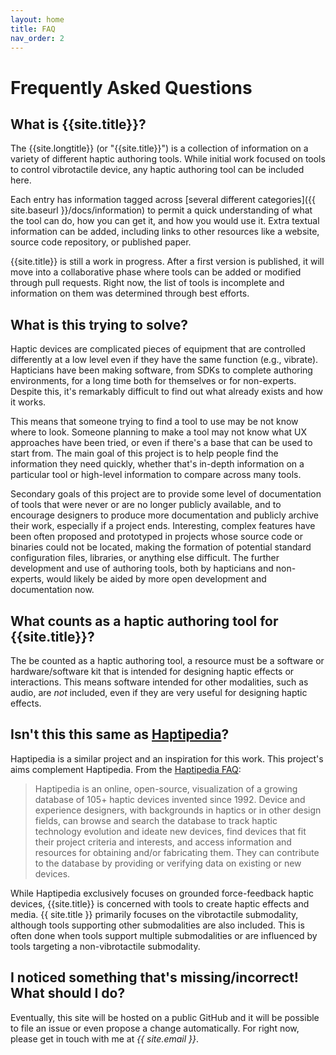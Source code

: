```yaml
---
layout: home
title: FAQ
nav_order: 2
---
```


# Frequently Asked Questions

## What is {{site.title}}?

The {{site.longtitle}} (or "{{site.title}}") is a collection of information on a variety of different haptic authoring tools.
While initial work focused on tools to control vibrotactile device, any haptic authoring tool can be included here.

Each entry has information tagged across [several different categories]({{ site.baseurl }}/docs/information) to permit a quick understanding of what the tool can do, how you can get it, and how you would use it.
Extra textual information can be added, including links to other resources like a website, source code repository, or published paper.

{{site.title}} is still a work in progress. After a first version is published, it will move into a collaborative phase where tools can be added or modified through pull requests. Right now, the list of tools is incomplete and information on them was determined through best efforts.

## What is this trying to solve?

Haptic devices are complicated pieces of equipment that are controlled differently at a low level even if they have the same function (e.g., vibrate).
Hapticians have been making software, from SDKs to complete authoring environments, for a long time both for themselves or for non-experts.
Despite this, it's remarkably difficult to find out what already exists and how it works.

This means that someone trying to find a tool to use may be not know where to look.
Someone planning to make a tool may not know what UX approaches have been tried, or even if there's a base that can be used to start from.
The main goal of this project is to help people find the information they need quickly, whether that's in-depth information on a particular tool or high-level information to compare across many tools.

Secondary goals of this project are to provide some level of documentation of tools that were never or are no longer publicly available, and to encourage designers to produce more documentation and publicly archive their work, especially if a project ends.
Interesting, complex features have been often proposed and prototyped in projects whose source code or binaries could not be located, making the formation of potential standard configuration files, libraries, or anything else difficult.
The further development and use of authoring tools, both by hapticians and non-experts, would likely be aided by more open development and documentation now.

## What counts as a haptic authoring tool for {{site.title}}?

The be counted as a haptic authoring tool, a resource must be a software or hardware/software kit that is intended for designing haptic effects or interactions.
This means software intended for other modalities, such as audio, are *not* included, even if they are very useful for designing haptic effects.

## Isn't this this same as [Haptipedia](https://haptipedia.org)?

Haptipedia is a similar project and an inspiration for this work. This project's aims complement Haptipedia. From the [Haptipedia FAQ](https://haptipedia.org/pages/):

> Haptipedia is an online, open-source, visualization of a growing database of 105+ haptic devices invented since 1992.  Device and experience designers, with backgrounds in haptics or in other design fields, can browse and search the database to track haptic technology evolution and ideate new devices, find devices that fit their project criteria and interests, and access information and resources for obtaining and/or fabricating them. They can contribute to the database by providing or verifying data on existing or new devices.

While Haptipedia exclusively focuses on grounded force-feedback haptic devices, {{site.title}} is concerned with tools to create haptic effects and media.
{{ site.title }} primarily focuses on the vibrotactile submodality, although tools supporting other submodalities are also included. This is often done when tools support multiple submodalities or are influenced by tools targeting a non-vibrotactile submodality.

## I noticed something that's missing/incorrect! What should I do?

Eventually, this site will be hosted on a public GitHub and it will be possible to file an issue or even propose a change automatically.
For right now, please get in touch with me at <span style="font-style: italic;">{{ site.email }}</span>.
